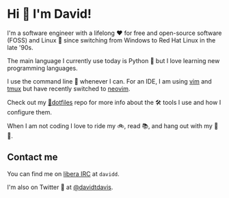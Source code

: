 # Hi 👋 I'm David!

I'm a software engineer with a lifelong ❤️ for free and open-source software (FOSS) and Linux 🐧
since switching from Windows to Red Hat Linux in the late '90s.

The main language I currently use today is Python 🐍 but I love learning new programming languages.

I use the command line 🚀 whenever I can. For an IDE, I am using [vim](https://www.vim.org/) and 
[tmux](https://github.com/tmux/tmux) but have recently switched to [neovim](https://neovim.io/).

Check out my [📁dotfiles](https://github.com/daviddavis/dotfiles) repo
for more info about the 🛠️ tools I use and how I configure them.

When I am not coding I love to ride my 🚲, read 📚, and hang out with my 🐶🐶.

## Contact me

You can find me on [libera IRC](https://libera.chat/) at `davidd`.

I'm also on Twitter 🐤 at [@davidtdavis](https://twitter.com/davidtdavis).
